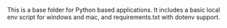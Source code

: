 This is a base folder for Python based applications. It includes a basic local env script for windows and mac, and requirements.txt with dotenv support.